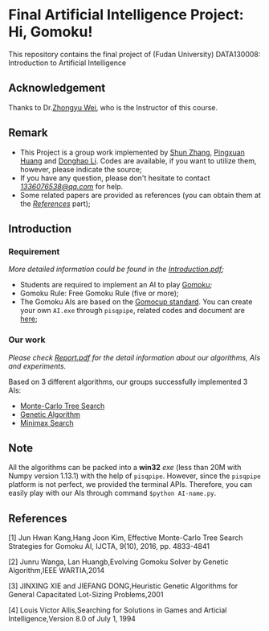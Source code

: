 # Final Artificial Intelligence Project: Hi, Gomoku!

This repository contains the final project of (Fudan University) DATA130008: Introduction to Artificial Intelligence

## Acknowledgement
Thanks to Dr.[Zhongyu Wei](http://www.sdspeople.fudan.edu.cn/zywei/), who is the Instructor of this course.

## Remark
* This Project is a group work implemented by [Shun Zhang](https://github.com/zhangshun97), [Pingxuan Huang](https://github.com/Explorerhpx) and [Donghao Li](https://github.com/Lidonghao1996).  Codes are available, if you want to utilize them, however, please indicate the source;
* If you have any question, please don't hesitate to contact *1336076538@qq.com* for help.
* Some related papers are provided as references (you can obtain them at the [*References*](#reference) part);

## Introduction

### Requirement

*More detailed information could be found in the [Introduction.pdf]();*

* Students are required to implement an AI to play [Gomoku](https://en.wikipedia.org/wiki/Gomoku);
* Gomoku Rule: Free Gomoku Rule (five or more);
* The Gomoku AIs are based on the [Gomocup standard](http://gomocup.org/). You can create your own `AI.exe` through `pisqpipe`, related codes and document are [here]();

### Our work

*Please check [Report.pdf]() for the detail information about our algorithms, AIs and experiments.*

Based on 3 different algorithms, our groups successfully implemented 3 AIs:
* [Monte-Carlo Tree Search]()
* [Genetic Algorithm]()
* [Minimax Search]()

## Note

All the algorithms can be packed into a **win32** *exe* (less than 20M with Numpy version 1.13.1) with the help of `pisqpipe`. However, since the `pisqpipe`  platform is not perfect, we provided the terminal APIs. Therefore, you can easily play with our AIs through command `$python AI-name.py`. 

## <span id="reference"> References </span>
\[1\] Jun Hwan Kang,Hang Joon Kim, Effective Monte-Carlo Tree Search Strategies for Gomoku AI, IJCTA, 9(10), 2016, pp. 4833-4841

\[2\] Junru Wanga, Lan Huangb,Evolving Gomoku Solver by Genetic Algorithm,IEEE WARTIA,2014

\[3\] JINXING XIE and JIEFANG DONG,Heuristic Genetic Algorithms for General Capacitated Lot-Sizing Problems,2001

\[4\] Louis Victor Allis,Searching for Solutions in Games and Articial Intelligence,Version 8.0 of July 1, 1994
